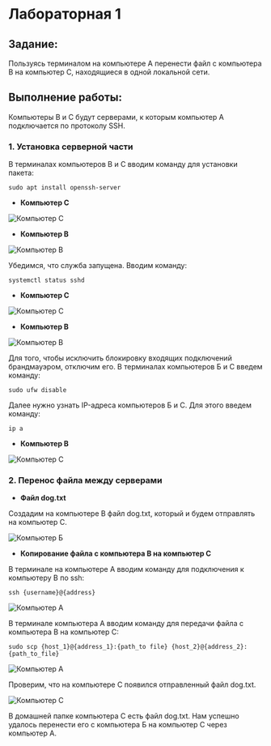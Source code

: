 # Лабораторная 1
## Задание:
Пользуясь терминалом на компьютере А перенести файл с компьютера B на компьютер С, находящиеся в одной локальной сети. 
## Выполнение работы:
Компьютеры B и С будут серверами, к которым компьютер А подключается по протоколу SSH.
### 1. Установка серверной части
В терминалах компьютеров B и С вводим команду для установки пакета:
```
sudo apt install openssh-server
```
- **Компьютер C**

<image src="/images/1.png" alt="Компьютер C">

- **Компьютер B**

<image src="/images/2.jpeg" alt="Компьютер B">

Убедимся, что служба запущена. Вводим команду:
```
systemctl status sshd
```
- **Компьютер C**

<image src="/images/3.png" alt="Компьютер C">

- **Компьютер B**

<image src="/images/4.jpeg" alt="Компьютер B">

Для того, чтобы исключить блокировку входящих подключений брандмауэром, отключим его. В терминалах компьютеров Б и С введем команду:
```
sudo ufw disable
```
Далее нужно узнать IP-адреса компьютеров Б и С. Для этого введем команду:
```
ip a
```
- **Компьютер B**

<image src="/images/10.jpeg" alt="Компьютер C">

### 2. Перенос файла между серверами
- **Файл dog.txt**

Создадим на компьютере B файл dog.txt, который и будем отправлять на компьютер С.

<image src="/images/6.png" alt="Компьютер Б">

- **Копирование файла с компьютера B на компьютер C**

В терминале на компьютере А вводим команду для подключения к компьютеру В по ssh:
```
ssh {username}@{address}
```

<image src="/images/11.png" alt="Компьютер A">

В терминале компьютера А вводим команду для передачи файла с компьютера В на компьютер С:

```
sudo scp {host_1}@{address_1}:{path_to file} {host_2}@{address_2}:{path_to_file}
```

<image src="/images/12.png" alt="Компьютер A">

Проверим, что на компьютере С появился отправленный файл dog.txt.

<image src="/images/9.jpeg" alt="Компьютер C">


В домашней папке компьютера С есть файл dog.txt. Нам успешно удалось перенести его с компьютера Б на компьютер С через компьютер А.
